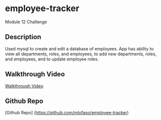 # employee-tracker

Module 12 Challenge

## Description

Used mysql to create and edit a database of employees. App has ability to view all departments, roles, and employees, to add new departments, roles, and employees, and to update employee roles.

## Walkthrough Video

[Walkthrough Video](https://drive.google.com/file/d/1r-5jVhhfJQ4nGQ4yyd9_vX29PwLSeUJb/view)

## Github Repo

[Github Repo] (https://github.com/mlofaso/employee-tracker)
